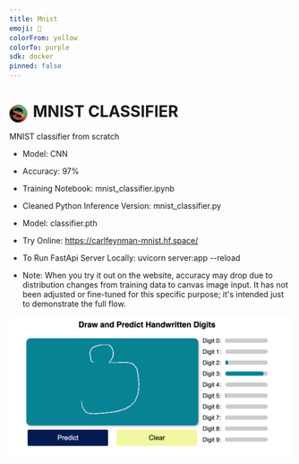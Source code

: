 ```yaml
---
title: Mnist
emoji: 🐢
colorFrom: yellow
colorTo: purple
sdk: docker
pinned: false
---
```


# <img src="/static/favicon.png" alt="Logo" style="float: left; margin-right: 10px; border-radius:100%;margin-top:5px" />  MNIST CLASSIFIER
MNIST classifier from scratch
* Model: CNN
* Accuracy: 97%

* Training Notebook: mnist_classifier.ipynb
  
* Cleaned Python Inference Version: mnist_classifier.py

* Model: classifier.pth

* Try Online: https://carlfeynman-mnist.hf.space/

* To Run FastApi Server Locally: uvicorn server:app --reload
  
* Note: When you try it out on the website, accuracy may drop due to distribution changes from training data to canvas image input. It has not been adjusted or fine-tuned for this specific purpose; it's intended just to demonstrate the full flow.
   
![site_screenshot](/static/site_screenshot.png)

